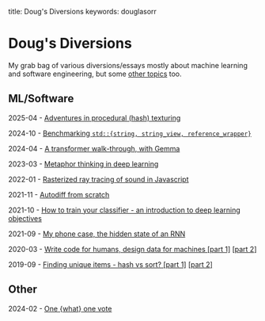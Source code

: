 title: Doug's Diversions
keywords: douglasorr

# Doug's Diversions

My grab bag of various diversions/essays mostly about machine learning and software engineering, but some [other topics](#other) too.

## ML/Software

2025-04 - [Adventures in procedural (hash) texturing](2025-04-hash-textures/article.md)

2024-10 - [Benchmarking `std::{string, string_view, reference_wrapper}`](2024-10-strings/article.md)

2024-04 - [A transformer walk-through, with Gemma](2024-04-transformers/article.md)

2023-03 - [Metaphor thinking in deep learning](2023-03-deep-metaphors/article.md)

2022-01 - [Rasterized ray tracing of sound in Javascript](2021-12-echolocation/article.md)

2021-11 - [Autodiff from scratch](2021-11-autodiff/article.md)

2021-10 - [How to train your classifier - an introduction to deep learning objectives](2021-10-training-objectives/1-xent/article.md)

2021-09 - [My phone case, the hidden state of an RNN](2021-09-phone-case/article.md)

2020-03 - [Write code for humans, design data for machines \[part 1\]](2020-03-data-for-machines/article.md) [\[part 2\]](2020-03-data-for-machines-2/article.md)

2019-09 - [Finding unique items - hash vs sort? \[part 1\]](2019-09-hash-vs-sort/article.md) [\[part 2\]](2019-09-hash-vs-sort-2/article.md)

## Other

2024-02 - [One {what} one vote](2024-02-one-vote/article.md)
